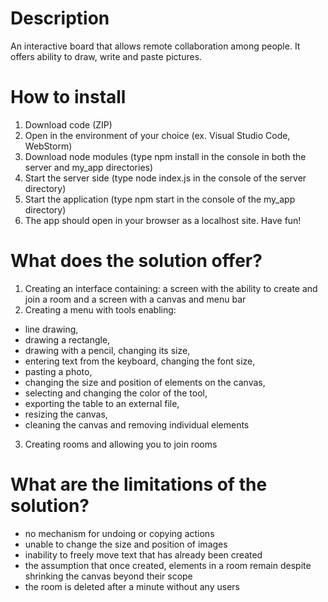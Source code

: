# Description
An interactive board that allows remote collaboration among people. It offers ability to draw, write and paste pictures.

# How to install

1. Download code (ZIP)
2. Open in the environment of your choice (ex. Visual Studio Code, WebStorm)
3. Download node modules (type npm install in the console in both the server and my_app directories)
4. Start the server side (type node index.js in the console of the server directory)
5. Start the application (type npm start in the console of the my_app directory)
6. The app should open in your browser as a localhost site. Have fun!

# What does the solution offer?
1. Creating an interface containing: a screen with the ability to create and join a room and a screen with a canvas and menu bar
2. Creating a menu with tools enabling:
- line drawing,
- drawing a rectangle,
- drawing with a pencil, changing its size,
- entering text from the keyboard, changing the font size,
- pasting a photo,
- changing the size and position of elements on the canvas,
- selecting and changing the color of the tool,
- exporting the table to an external file,
- resizing the canvas,
- cleaning the canvas and removing individual elements
3. Creating rooms and allowing you to join rooms

# What are the limitations of the solution?
- no mechanism for undoing or copying actions
- unable to change the size and position of images
- inability to freely move text that has already been created
- the assumption that once created, elements in a room remain despite shrinking the canvas beyond their scope
- the room is deleted after a minute without any users
